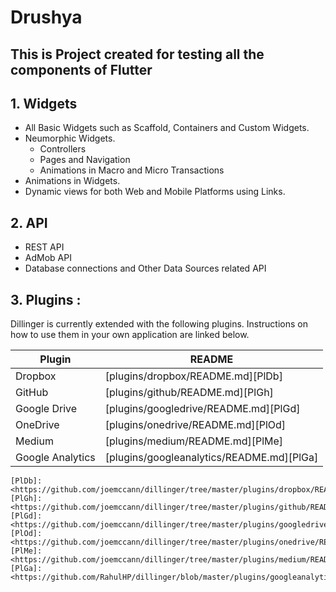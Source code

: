 # Drushya

## This is Project created for testing all the components of Flutter

## 1. Widgets
  - All Basic Widgets such as Scaffold, Containers and Custom Widgets.
  - Neumorphic Widgets.
    - Controllers
    - Pages and Navigation
    - Animations in Macro and Micro Transactions
  - Animations in Widgets.
  - Dynamic views for both Web and Mobile Platforms using Links.

## 2. API
  - REST API
  - AdMob API
  - Database connections and Other Data Sources related API

## 3. Plugins :

Dillinger is currently extended with the following plugins.
Instructions on how to use them in your own application are linked below.

| Plugin | README |
| ------ | ------ |
| Dropbox | [plugins/dropbox/README.md][PlDb] |
| GitHub | [plugins/github/README.md][PlGh] |
| Google Drive | [plugins/googledrive/README.md][PlGd] |
| OneDrive | [plugins/onedrive/README.md][PlOd] |
| Medium | [plugins/medium/README.md][PlMe] |
| Google Analytics | [plugins/googleanalytics/README.md][PlGa] |



    [PlDb]: <https://github.com/joemccann/dillinger/tree/master/plugins/dropbox/README.md>
    [PlGh]: <https://github.com/joemccann/dillinger/tree/master/plugins/github/README.md>
    [PlGd]: <https://github.com/joemccann/dillinger/tree/master/plugins/googledrive/README.md>
    [PlOd]: <https://github.com/joemccann/dillinger/tree/master/plugins/onedrive/README.md>
    [PlMe]: <https://github.com/joemccann/dillinger/tree/master/plugins/medium/README.md>
    [PlGa]: <https://github.com/RahulHP/dillinger/blob/master/plugins/googleanalytics/README.md>
